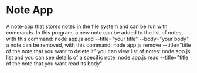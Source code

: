 # Note App
A note-app that stores notes in the file system and can be run with commands.
In this program, a new note can be added to the list of notes, with this command: node app.js add --title="your title" --body="your body" 
a note can be removed, with this command: node app.js remove --title="title of the note that you want to delete it" 
you can view list of notes: node app.js list 
and you can see details of a specific note: node app.js read --title="title of the note that you want read its body"
